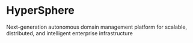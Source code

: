 # HyperSphere
Next-generation autonomous domain management platform for scalable, distributed, and intelligent enterprise infrastructure
